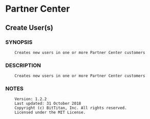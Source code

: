 # Partner Center
## Create User(s)
### SYNOPSIS
```
    Creates new users in one or more Partner Center customers
```
### DESCRIPTION
```
    Creates new users in one or more Partner Center customers
```
### NOTES
```
    Version: 1.2.2
    Last updated: 31 October 2018
    Copyright (c) BitTitan, Inc. All rights reserved.
    Licensed under the MIT License.
```

